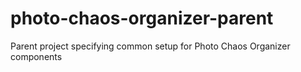# photo-chaos-organizer-parent
Parent project specifying common setup for Photo Chaos Organizer components
